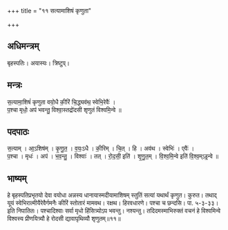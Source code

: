 +++
title = "११ सत्यामाशिषं कृणुता"

+++
## अधिमन्त्रम्
बृहस्पतिः। अयास्यः। त्रिष्टुप्।

## मन्त्रः
स॒त्यामा॒शिषं॑ कृणुता वयो॒धै की॒रिं चि॒द्ध्यव॑थ॒ स्वेभि॒रेवैः॑ ।  
प॒श्चा मृधो॒ अप॑ भवन्तु॒ विश्वा॒स्तद्रो॑दसी शृणुतं विश्वमि॒न्वे ॥

## पदपाठः
स॒त्याम् । आ॒ऽशिष॑म् । कृ॒णु॒त॒ । व॒यः॒ऽधै । की॒रिम् । चि॒त् । हि । अव॑थ । स्वेभिः॑ । एवैः॑ ।  
प॒श्चा । मृधः॑ । अप॑ । भ॒व॒न्तु॒ । विश्वाः॑ । तत् । रो॒द॒सी॒ इति॑ । शृ॒णु॒त॒म् । वि॒श्व॒मि॒न्वे इति॑ वि॒श्व॒म्ऽइ॒न्वे ॥

## भाष्यम्
हे बृहस्पतिप्रभृतयो देवा वयोधा अन्नस्य धानायास्मदीयामाशिषम् स्तुतिं सत्यां यथार्थं कृणुत। कुरुत। तथाद् यूयं स्वेभिरात्मीयैरेवैर्गमनैः कीरिं स्तोतारं मामवथ। रक्षथ। हिरवधारणे। पश्चा च छन्दसि। पा. ५-३-३३। इति निपातितः। पश्चादिश्वाः सर्वा मृधो हिंसित्र्योऽप भवन्तु। नश्यन्तु। तदिदमस्माभिरुक्तं वचनं हे विश्वमिन्वे विश्वस्य प्रीणयित्र्यौ हे रोदसी द्यावापृथिव्यौ शृणुतम्॥११॥
